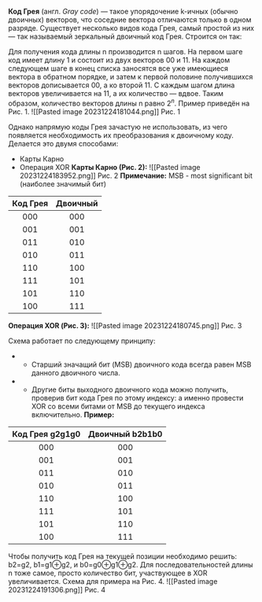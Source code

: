 **Код Грея** (англ. _Gray code_) — такое упорядочение k-ичных (обычно двоичных) векторов, что соседние вектора отличаются только в одном разряде.
Существует несколько видов кода Грея, самый простой из них — так называемый зеркальный двоичный код Грея. Строится он так:

Для получения кода длины n производится n шагов. На первом шаге код имеет длину 1 и состоит из двух векторов 00 и 11. На каждом следующем шаге в конец списка заносятся все уже имеющиеся вектора в обратном порядке, и затем к первой половине получившихся векторов дописывается 00, а ко второй 11. С каждым шагом длина векторов увеличивается на 11, а их количество — вдвое. Таким образом, количество векторов длины n равно $2^n$.
Пример приведён на Рис. 1.
![[Pasted image 20231224181044.png]]
Рис. 1

Однако напрямую коды Грея зачастую не использовать, из чего появляется необходимость их преобразования к двоичному коду. Делается это двумя способами:
- Карты Карно
- Операция XOR
**Карты Карно (Рис. 2):**
![[Pasted image 20231224183952.png]]
Рис. 2
**Примечание:** MSB - most significant bit (наиболее значимый бит)

| Код Грея | Двоичный |
| :-: | :-: |
|000|000|
|001|001|
|011|010|
|010|011|
|110|100|
|111|101|
|101|110|
|100|111|

**Операция XOR (Рис. 3):**
![[Pasted image 20231224180745.png]]
Рис. 3

Схема работает по следующему принципу:
- - Старший значащий бит (MSB) двоичного кода всегда равен MSB данного двоичного числа.
- - Другие биты выходного двоичного кода можно получить, проверив бит кода Грея по этому индексу: а именно провести XOR со всеми битами от MSB до текущего индекса включительно.
**Пример:**

| Код Грея g2g1g0 | Двоичный b2b1b0|
| :-: | :-: |
|000|000|
|001|001|
|011|010|
|010|011|
|110|100|
|111|101|
|101|110|
|100|111|

Чтобы получить код Грея на текущей позиции необходимо решить: b2=g2, b1=g1⊕g2, и b0=g0⊕g1⊕g2. Для последовательностей длины n тоже самое, просто количество бит, участвующее в XOR увеличивается. Схема для примера на Рис. 4.
![[Pasted image 20231224191306.png]]
Рис. 4
